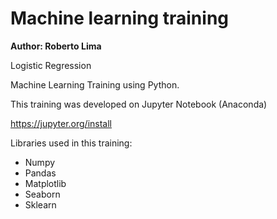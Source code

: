 # Machine learning training

**Author: Roberto Lima**

Logistic Regression

Machine Learning Training using Python.

This training was developed on Jupyter Notebook (Anaconda)

https://jupyter.org/install


Libraries used in this training:

- Numpy
- Pandas
- Matplotlib
- Seaborn
- Sklearn
